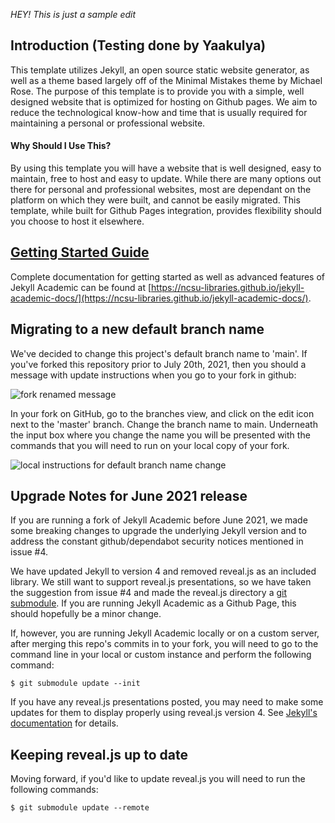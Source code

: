 *HEY! This is just a sample edit*

## Introduction (Testing done by Yaakulya)
This template utilizes Jekyll, an open source static website generator, as well as a theme based largely off of the Minimal Mistakes theme by Michael Rose. The purpose of this template is to provide you with a simple, well designed website that is optimized for hosting on Github pages. We aim to reduce the technological know-how and time that is usually required for maintaining a personal or professional website.

#### Why Should I Use This?
By using this template you will have a website that is well designed, easy to maintain, free to host and easy to update. While there are many options out there for personal and professional websites, most are dependant on the platform on which they were built, and cannot be easily migrated. This template, while built for Github Pages integration, provides flexibility should you choose to host it elsewhere.

## [Getting Started Guide](https://ncsu-libraries.github.io/jekyll-academic-docs/)
Complete documentation for getting started as well as advanced features of Jekyll Academic can be found at [https://ncsu-libraries.github.io/jekyll-academic-docs/](https://ncsu-libraries.github.io/jekyll-academic-docs/).

## Migrating to a new default branch name
We've decided to change this project's default branch name to 'main'.  If you've forked this repository prior to July 20th, 2021, then you should a message with update instructions when you go to your fork in github: 

![fork renamed message](https://user-images.githubusercontent.com/3514165/126372022-ae4c07fa-dec7-427c-a4b5-cdd73aec75eb.png)

In your fork on GitHub, go to the branches view, and click on the edit icon next to the 'master' branch.  Change the branch name to main.  Underneath the input box where you change the name you will be presented with the commands that you will need to run on your local copy of your fork.

![local instructions for default branch name change ](https://user-images.githubusercontent.com/3514165/126372635-208fbc4b-698e-4938-bdae-5ff19eed2c96.png)


## Upgrade Notes for June 2021 release
If you are running a fork of Jekyll Academic before June 2021, we made some breaking changes to upgrade the underlying Jekyll version and to address the constant github/dependabot security notices mentioned in issue #4.

We have updated Jekyll to version 4 and removed reveal.js as an included library. We still want to support reveal.js presentations, so we have taken the suggestion from issue #4 and made the reveal.js directory a [git submodule](https://git-scm.com/book/en/v2/Git-Tools-Submodules). If you are running Jekyll Academic as a Github Page, this should hopefully be a minor change.

If, however, you are running Jekyll Academic locally or on a custom server, after merging this repo's commits in to your fork, you will need to go to the command line in your local or custom instance and perform the following command:

  `$ git submodule update --init`

If you have any reveal.js presentations posted, you may need to make some updates for them to display properly using reveal.js version 4.  See [Jekyll's documentation](https://revealjs.com/upgrading/) for details.

## Keeping reveal.js up to date
Moving forward, if you'd like to update reveal.js you will need to run the following commands:

  `$ git submodule update --remote`
